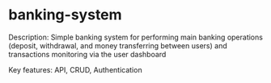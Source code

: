 # banking-system

Description: Simple banking system for performing main banking operations (deposit, withdrawal, and money transferring between users) and transactions monitoring via the user dashboard

Key features: API, CRUD, Authentication

